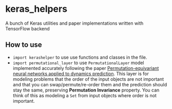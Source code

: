 # keras_helpers
A bunch of Keras utilities and paper implementations written with TensorFlow backend

## How to use
- `import kerashelper` to use use functions and classes in the file.
- `import permutational_layer` to use `PermutationalLayer` model implemented accurately following the paper [Permutation-equivariant neural networks applied to dynamics prediction](https://arxiv.org/pdf/1612.04530.pdf).
  This layer is for modeling problems that the order of the input objects are not important and that you can swap/permute/re-order them and the prediction should stay the same, preserving **Permutation Invariance** property. You can think of this as modeling a `Set` from input objects where order is not important.
